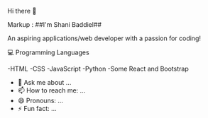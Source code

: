 Hi there 👋

Markup : ##I'm Shani Baddiel##

An aspiring applications/web developer with a passion for coding!

:computer:  Programming Languages

-HTML
-CSS
-JavaScript
-Python
-Some React and Bootstrap


- 💬 Ask me about ...
- 📫 How to reach me: ...
- 😄 Pronouns: ...
- ⚡ Fun fact: ...


